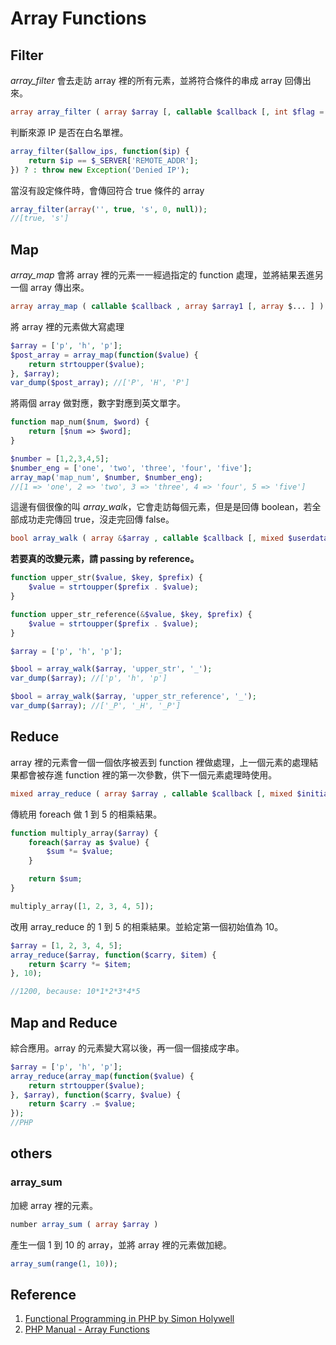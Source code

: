 # Array Functions
## Filter

*array_filter* 會去走訪 array 裡的所有元素，並將符合條件的串成 array 回傳出來。

```php
array array_filter ( array $array [, callable $callback [, int $flag = 0 ]] )
```

判斷來源 IP 是否在白名單裡。

```php
array_filter($allow_ips, function($ip) {
    return $ip == $_SERVER['REMOTE_ADDR'];
}) ? : throw new Exception('Denied IP');
```

當沒有設定條件時，會傳回符合 true 條件的 array

```php
array_filter(array('', true, 's', 0, null));
//[true, 's']
```

## Map

*array_map* 會將 array 裡的元素一一經過指定的 function 處理，並將結果丟進另一個 array 傳出來。

```php
array array_map ( callable $callback , array $array1 [, array $... ] )
```

將 array 裡的元素做大寫處理

```php
$array = ['p', 'h', 'p'];
$post_array = array_map(function($value) {
    return strtoupper($value);
}, $array);
var_dump($post_array); //['P', 'H', 'P']
```

將兩個 array 做對應，數字對應到英文單字。

```php
function map_num($num, $word) {
    return [$num => $word];
}

$number = [1,2,3,4,5];
$number_eng = ['one', 'two', 'three', 'four', 'five'];
array_map('map_num', $number, $number_eng);
//[1 => 'one', 2 => 'two', 3 => 'three', 4 => 'four', 5 => 'five']
```

這邊有個很像的叫 *array_walk*，它會走訪每個元素，但是是回傳 boolean，若全部成功走完傳回 true，沒走完回傳 false。


```php
bool array_walk ( array &$array , callable $callback [, mixed $userdata = NULL ] )
```

**若要真的改變元素，請 passing by reference。**

```php
function upper_str($value, $key, $prefix) {
    $value = strtoupper($prefix . $value);
}

function upper_str_reference(&$value, $key, $prefix) {
    $value = strtoupper($prefix . $value);
}

$array = ['p', 'h', 'p'];

$bool = array_walk($array, 'upper_str', '_');
var_dump($array); //['p', 'h', 'p']

$bool = array_walk($array, 'upper_str_reference', '_');
var_dump($array); //['_P', '_H', '_P']
```

## Reduce

array 裡的元素會一個一個依序被丟到 function 裡做處理，上一個元素的處理結果都會被存進 function 裡的第一次參數，供下一個元素處理時使用。

```php
mixed array_reduce ( array $array , callable $callback [, mixed $initial = NULL ] )
```

傳統用 foreach 做 1 到 5 的相乘結果。

```php
function multiply_array($array) {
    foreach($array as $value) {
        $sum *= $value;
    }

    return $sum;
}

multiply_array([1, 2, 3, 4, 5]);
```

改用 array_reduce 的 1 到 5 的相乘結果。並給定第一個初始值為 10。

```php
$array = [1, 2, 3, 4, 5];
array_reduce($array, function($carry, $item) {
    return $carry *= $item;
}, 10);

//1200, because: 10*1*2*3*4*5
```

## Map and Reduce

綜合應用。array 的元素變大寫以後，再一個一個接成字串。

```php
$array = ['p', 'h', 'p'];
array_reduce(array_map(function($value) {
    return strtoupper($value);
}, $array), function($carry, $value) {
    return $carry .= $value;
});
//PHP
```

## others

### array_sum

加總 array 裡的元素。

```php
number array_sum ( array $array )
```

產生一個 1 到 10 的 array，並將 array 裡的元素做加總。

```php
array_sum(range(1, 10));
```

## Reference

1. [Functional Programming in PHP by Simon Holywell](https://www.simonholywell.com/static/slides/2014-02-12/)
2. [PHP Manual - Array Functions](http://php.net/manual/en/function.array.php)